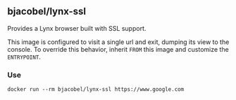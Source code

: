## bjacobel/lynx-ssl
Provides a Lynx browser built with SSL support.

This image is configured to visit a single url and exit, dumping its view to the console. To override this behavior, inherit `FROM` this image and customize the `ENTRYPOINT`.

### Use

    docker run --rm bjacobel/lynx-ssl https://www.google.com

